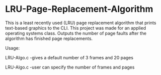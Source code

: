 # LRU-Page-Replacement-Algorithm
This is a least recently used (LRU) page replacement algorithm that prints text-based graphics to the CLI. This project was made for an applied operating systems class.
Outputs the number of page faults after the algorithm has finished page replacements.

Usage:

  LRU-Algo.c
    -gives a default number of 3 frames and 20 pages

  LRU-Algo.c <number of frames> <number of pages>
    -user can specify the number of frames and pages
